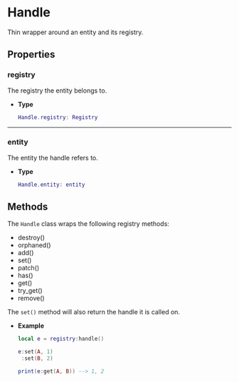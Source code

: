 # Handle

Thin wrapper around an entity and its registry.

## Properties

### registry

The registry the entity belongs to.

- **Type**

    ```lua
    Handle.registry: Registry
    ```

--------------------------------------------------------------------------------

### entity

The entity the handle refers to.

- **Type**

    ```lua
    Handle.entity: entity
    ```

## Methods

The `Handle` class wraps the following registry methods:

- destroy()
- orphaned()
- add()
- set()
- patch()
- has()
- get()
- try_get()
- remove()

The `set()` method will also return the handle it is called
on.

- **Example**

    ```lua
    local e = registry:handle()

    e:set(A, 1)
     :set(B, 2)

    print(e:get(A, B)) --> 1, 2
    ```
